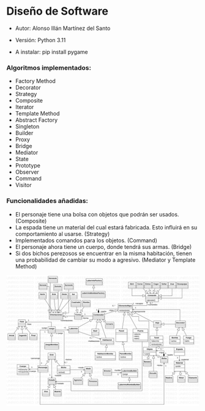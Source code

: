 # Diseño de Software

- Autor: Alonso Illán Martínez del Santo

- Versión: Python 3.11

- A instalar: pip install pygame

### Algoritmos implementados:
  - Factory Method
  - Decorator
  - Strategy
  - Composite
  - Iterator
  - Template Method
  - Abstract Factory
  - Singleton
  - Builder
  - Proxy
  - Bridge
  - Mediator
  - State
  - Prototype
  - Observer
  - Command
  - Visitor

### Funcionalidades añadidas:
  - El personaje tiene una bolsa con objetos que podrán ser usados. (Composite)
  - La espada tiene un material del cual estará fabricada. Esto influirá en su comportamiento al usarse. (Strategy)
  - Implementados comandos para los objetos. (Command)
  - El personaje ahora tiene un cuerpo, donde tendrá sus armas. (Bridge)
  - Si dos bichos perezosos se encuentrar en la misma habitación, tienen una probabilidad de cambiar su modo a agresivo. (Mediator y Template Method)

![UML Laberinto](https://github.com/developwannabe/laberintoPython/blob/main/uml/UML.svg?raw=true)
